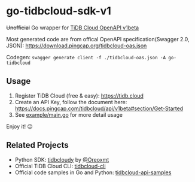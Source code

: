 # go-tidbcloud-sdk-v1

<del>Unofficial</del> Go wrapper for [TiDB Cloud OpenAPI v1beta](https://docs.pingcap.com/tidbcloud/api/v1beta)

Most generated code are from offical OpenAPI specification(Swagger 2.0, JSON): https://download.pingcap.org/tidbcloud-oas.json

Codegen:
`swagger generate client -f ./tidbcloud-oas.json -A go-tidbcloud`

## Usage

1. Register TiDB Cloud (free & easy): https://tidb.cloud
3. Create an API Key, follow the document here: https://docs.pingcap.com/tidbcloud/api/v1beta#section/Get-Started
4. See [example/main.go](https://github.com/c4pt0r/go-tidbcloud-sdk-v1/blob/master/example/main.go) for more detail usage

Enjoy it! 😉


## Related Projects

- Python SDK: [tidbcloudy](https://github.com/Oreoxmt/tidbcloudy) by [@Oreoxmt](https://github.com/Oreoxmt)
- Official TiDB Cloud CLI: [tidbcloud-cli](https://github.com/tidbcloud/tidbcloud-cli)
- Official code samples in Go and Python: [tidbcloud-api-samples](https://github.com/tidbcloud/tidbcloud-api-samples)
